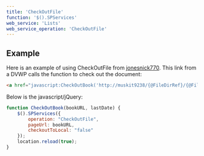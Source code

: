 ```yaml
---
title: 'CheckOutFile'
function: '$().SPServices'
web_service: 'Lists'
web_service_operation: 'CheckOutFile'
---
```


## Example

Here is an example of using CheckOutFile from [jonesnick770](http://www.codeplex.com/site/users/view/jonesnick770). This link from a DVWP calls the function to check out the document:

```html
<a href="javascript:CheckOutBook('http://muskit9238/{@FileDirRef}/{@FileLeafRef}', '{@Modified}');"><b>Request Book</b></a>
```

Below is the javascript/jQuery:

```javascript
function CheckOutBook(bookURL, lastDate) {
    $().SPServices({
        operation: "CheckOutFile",
        pageUrl: bookURL,
        checkoutToLocal: "false"
    });
    location.reload(true);
}
```
